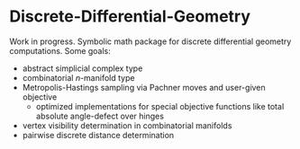# Discrete-Differential-Geometry

Work in progress. Symbolic math package for discrete differential geometry computations. Some goals:

* abstract simplicial complex type
* combinatorial *n*-manifold type
* Metropolis-Hastings sampling via Pachner moves and user-given objective
    * optimized implementations for special objective functions like total absolute angle-defect over hinges 
* vertex visibility determination in combinatorial manifolds
* pairwise discrete distance determination


